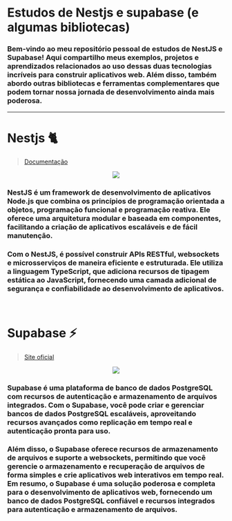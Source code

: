 # Estudos de Nestjs e supabase (e algumas bibliotecas)

### Bem-vindo ao meu repositório pessoal de estudos de NestJS e Supabase! Aqui compartilho meus exemplos, projetos e aprendizados relacionados ao uso dessas duas tecnologias incríveis para construir aplicativos web. Além disso, também abordo outras bibliotecas e ferramentas complementares que podem tornar nossa jornada de desenvolvimento ainda mais poderosa.

---

# Nestjs 🐈
> [Documentação](https://docs.nestjs.com/)

<p align="center">
  <img src="https://github.com/PedroFnseca/nestjs-examples/assets/97262778/f15b7083-7cca-4ee5-a7f8-65e9dce373a7">
</p>

### NestJS é um framework de desenvolvimento de aplicativos Node.js que combina os princípios de programação orientada a objetos, programação funcional e programação reativa. Ele oferece uma arquitetura modular e baseada em componentes, facilitando a criação de aplicativos escaláveis e de fácil manutenção.
### Com o NestJS, é possível construir APIs RESTful, websockets e microsserviços de maneira eficiente e estruturada. Ele utiliza a linguagem TypeScript, que adiciona recursos de tipagem estática ao JavaScript, fornecendo uma camada adicional de segurança e confiabilidade ao desenvolvimento de aplicativos.
<!-- Aqui falar um pouco do nestjs e abaixo colocar um link com a imagem e documentação da ferramenta -->

<br>

# Supabase :zap:
> [Site oficial](https://supabase.com/)

<p align="center">
  <img src="https://github.com/PedroFnseca/nestjs-examples/assets/97262778/b3c2faaa-b005-47d5-8c3d-60f230b03475">
</p>

### Supabase é uma plataforma de banco de dados PostgreSQL com recursos de autenticação e armazenamento de arquivos integrados. Com o Supabase, você pode criar e gerenciar bancos de dados PostgreSQL escaláveis, aproveitando recursos avançados como replicação em tempo real e autenticação pronta para uso.
### Além disso, o Supabase oferece recursos de armazenamento de arquivos e suporte a websockets, permitindo que você gerencie o armazenamento e recuperação de arquivos de forma simples e crie aplicativos web interativos em tempo real. Em resumo, o Supabase é uma solução poderosa e completa para o desenvolvimento de aplicativos web, fornecendo um banco de dados PostgreSQL confiável e recursos integrados para autenticação e armazenamento de arquivos.
